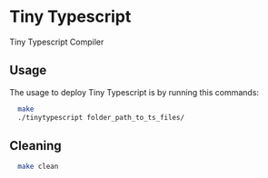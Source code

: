 # Tiny Typescript
Tiny Typescript Compiler

## Usage

The usage to deploy Tiny Typescript is by running this commands:

```bash
  make
  ./tinytypescript folder_path_to_ts_files/
```

## Cleaning

```bash
  make clean
```
